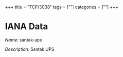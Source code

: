 +++
title = "TCP/3038"
tags = [""]
categories = [""]
+++

# IANA Data

_Name:_ santak-ups

_Description:_ Santak UPS

